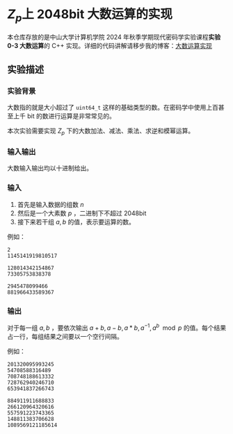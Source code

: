 # $Z_p$上 2048bit 大数运算的实现

本仓库存放的是中山大学计算机学院 2024 年秋季学期现代密码学实验课程**实验 0-3 大数运算**的 C++ 实现。详细的代码讲解请移步我的博客：[大数运算实现](https://smallorange666.github.io/2024/11/29/%E5%A4%A7%E6%95%B0%E8%BF%90%E7%AE%97%E5%AE%9E%E7%8E%B0/)

## 实验描述

### 实验背景

大数指的就是大小超过了 `uint64_t` 这样的基础类型的数。在密码学中使用上百甚至上千 bit 的数进行运算是非常常见的。

本次实验需要实现 $Z_p$ 下的大数加法、减法、乘法、求逆和模幂运算。

### 输入输出

大数输入输出均以十进制给出。

### 输入

1. 首先是输入数据的组数 $n$
2. 然后是一个大素数 $p$ ，二进制下不超过 2048bit
3. 接下来若干组 $a, b$ 的值，表示要运算的数。

例如：

```text
2
1145141919810517

128014342154867
73305753838378

2945478099466
881966433589367
```

### 输出

对于每一组 $a, b$ ，要依次输出 $a+b, a-b, a*b, a^{-1}, a^b \mod p$ 的值。每个结果占一行，每组结果之间要以一个空行间隔。

例如：

```text
201320095993245
54708588316489
708748188613332
728762940246710
653941837266743

884911911688833
266120964320616
557591223743365
148811383706628
1089569121185614
```
